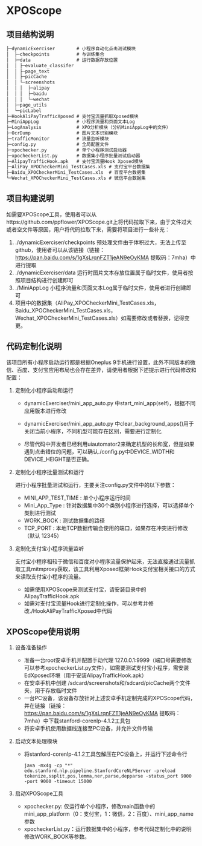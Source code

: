 # XPOScope

## 项目结构说明

```cmd
├─dynamicExerciser  	  # 小程序自动化点击测试模块
│  ├─checkpoints		  # 与训练集合
│  ├─data				  # 运行数据存放位置
│  │ ├─evaluate_classifer
│  │ ├─page_text
│  │ ├─picCache
│  │ └─screenshots
│  │ │  ├─alipay
│  │ │  ├─baidu
│  │ │  └─wechat
│  ├─page_utils
│  └─picLabel
├─HookAliPayTrafficXposed # 支付宝流量抓取Xposed模块
├─MiniAppLog              # 小程序流量和页面文本Log
├─LogAnalysis			  # XPO分析模块（分析MiniAppLog中的文件）
├─OcrDump				  # 图片文本识别模块
├─trafficMonitor		  # 流量监听模块
├─config.py				  # 全局配置文件
├─xpochecker.py			  # 单个小程序测试启动器
├─xpocheckerList.py		  # 数据集小程序批量测试启动器
├─AlipayTrafficHook.apk	  # 支付宝流量Hook Xposed模块
├─AliPay_XPOCheckerMini_TestCases.xls # 支付宝平台数据集
├─Baidu_XPOCheckerMini_TestCases.xls  # 百度平台数据集
└─Wechat_XPOCheckerMini_TestCases.xls # 微信平台数据集
```



## 项目构建说明

如需要XPOScope工具，使用者可以从https://github.com/ppflower/XPOScope.git上将代码拉取下来，由于文件过大或者空文件等原因，用户将代码拉取下来，需要将项目进行一些补充：

1. ./dynamicExerciser/checkpoints 预处理文件由于体积过大，无法上传至github，使用者可以从该链接（链接：https://pan.baidu.com/s/1gXsLrqnFZT1jeAN9eOyKMA  提取码：7mha）中进行提取
2. ./dynamicExerciser/data 运行时图片文本存放位置属于临时文件，使用者按照项目结构进行创建即可
3. ./MiniAppLog 小程序流量和页面文本Log属于临时文件，使用者进行创建即可
4. 项目中的数据集（AliPay_XPOCheckerMini_TestCases.xls，Baidu_XPOCheckerMini_TestCases.xls，Wechat_XPOCheckerMini_TestCases.xls）如需要修改或者替换，记得变更。




## 代码定制化说明

该项目所有小程序启动运行都是根据Oneplus 9手机进行设置，此外不同版本的微信、百度、支付宝应用布局也会存在差异，请使用者根据下述提示进行代码修改和配置：

1. 定制化小程序启动和运行

   - dynamicExerciser/mini_app_auto.py 中start_mini_app(self)，根据不同应用版本进行修改

   - dynamicExerciser/mini_app_auto.py 中clear_background_apps()用于关闭当前小程序，不同机型可能存在区别，需要进行定制化

   - 尽管代码中开发者已经利用uiautomator2来确定机型的长和宽，但是如果遇到点击错位的问题，可以确认./config.py中DEVICE_WIDTH和DEVICE_HEIGHT是否正确。

     

2. 定制化小程序批量测试和运行

   进行小程序批量测试和运行，主要关注config.py文件中的以下参数：

   - MINI_APP_TEST_TIME : 单个小程序运行时间
   - Mini_App_Type : 针对数据集中30个类别小程序进行选择，可以选择单个类别进行测试
   - WORK_BOOK : 测试数据集的路径
   - TCP_PORT : 本地TCP数据传输会使用的端口，如果存在冲突进行修改（默认 12345）

   

2. 定制化支付宝小程序流量监听

   支付宝小程序相较于微信和百度对小程序流量保护起来，无法直接通过流量抓取工具mitmproxy获取，该工具利用Xposed框架Hook支付宝相关接口的方式来读取支付宝小程序的流量。

   - 如需使用XPOScope来测试支付宝，请安装目录中的AlipayTrafficHook.apk
   - 如需对支付宝流量Hook进行定制化操作，可以参考并修改./HookAliPayTrafficXposed中代码
   
   
   
   

## XPOScope使用说明

1. 设备准备操作

   - 准备一台root安卓手机并配置手动代理 127.0.0.1:9999（端口号需要修改可以参考xpocheckerList.py文件），如需要测试支付宝小程序，需安装EdXposed环境（用于安装AlipayTrafficHook.apk）
   - 在安卓手机中创建 /sdcard/screenshots和/sdcard/picCache两个文件夹，用于存放临时文件
   - 一台PC设备，该设备存放针对上述安卓手机定制完成的XPOScope代码，并在链接（链接：https://pan.baidu.com/s/1gXsLrqnFZT1jeAN9eOyKMA  提取码：7mha）中下载stanford-corenlp-4.1.2工具包
   - 将安卓手机使用数据线连接至PC设备，并允许文件传输

   

2. 启动文本处理模块

   - 将stanford-corenlp-4.1.2工具包解压在PC设备上，并运行下述命令行

     ```
     java -mx4g -cp "*" edu.stanford.nlp.pipeline.StanfordCoreNLPServer -preload tokenize,ssplit,pos,lemma,ner,parse,depparse -status_port 9000 -port 9000 -timeout 15000
     ```

     

3. 启动XPOScope工具

   - xpochecker.py:  仅运行单个小程序，修改main函数中的mini_app_platform（0：支付宝，1：微信，2：百度）、mini_app_name参数
   - xpocheckerList.py：运行数据集中的小程序，参考代码定制化中的说明修改WORK_BOOK等参数。

   
